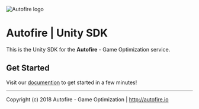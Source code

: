 ![Autofire logo](http://autofire.io/wp-content/themes/autofire/img/logo_ext.png)

# Autofire | Unity SDK

This is the Unity SDK for the **Autofire** - Game Optimization service.

## Get Started

Visit our [documention](https://autofire.io/documentation/sdk/unity.html) to get started in a few minutes!

---

Copyright (c) 2018 Autofire - Game Optimization | <http://autofire.io>

